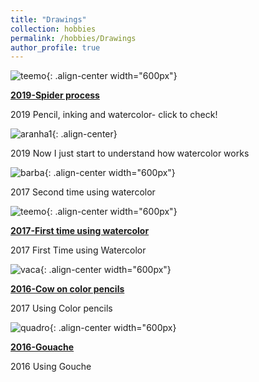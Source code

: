 ```yaml
---
title: "Drawings"
collection: hobbies
permalink: /hobbies/Drawings
author_profile: true
---
```


![teemo](http://fjnovais.github.io/images/miranha5.jpg){: .align-center width="600px"}

<b>[2019-Spider process](http://fjnovais.github.io/hobbies/2019sandspider)</b>

2019 Pencil, inking and watercolor- click to check!


![aranha1](http://fjnovais.github.io/images/miranha2.jpg){: .align-center}

2019 Now I just start to understand how watercolor works


![barba](http://fjnovais.github.io/images/barba1.jpg){: .align-center width="600px"}

2017 Second time using watercolor


![teemo](http://fjnovais.github.io/images/teemo2.jpg){: .align-center width="600px"}

<b>[2017-First time using watercolor](http://fjnovais.github.io/hobbies/2017teemo)</b>

2017 First Time using Watercolor


![vaca](http://fjnovais.github.io/images/vaca1.jpg){: .align-center width="600px"}

<b>[2016-Cow on color pencils](http://fjnovais.github.io/hobbies/2016cow)</b>

2017 Using Color pencils


![quadro](http://fjnovais.github.io/images/quadro2.jpg){: .align-center width="600px}

<b>[2016-Gouache](http://fjnovais.github.io/hobbies/2016gouache) </b>

2016 Using Gouche

